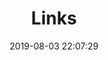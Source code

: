 ---
title: 'Links'
date: 2019-08-03 22:07:29
tags: []
menu:
    main: 
        weight: -50
        params:
            icon: link
links:
  - title: Noodlefighter's HP
    description: 虾包佬的博客，感觉他佬经常手搓各种牛逼的东西
    website: https://noodlefighter.com/
    image: https://noodlefighter.com/favicon.png
  - title: Pockies | 博客
    description: 破先生的博客，曾经我还经常混微博galgame圈的时候和他高强度互动，不过他最近似乎也不推黄油了，就天天看他研究红米刷机和怎么用更优雅的方式看毛片
    website: https://pockies.github.io/
    image: https://pockies.github.io/img/about-BY-gentle.jpg
  - title: suzumiyashirone's Blog
    description: 微博黄油佬三连打！铃宫佬的博客，偶尔更新galgame
    website: https://suzumiyashirone.github.io/
    image: https://suzumiyashirone.github.io/avatar/image.jpg
  - title: mistakey | 博客 - Der Alte würfelt nicht.
    description: 夜月辉夜佬的博客，微博黄油佬四连打！不过他这博客感觉加载起来巨慢_(:з」∠)_
    website: http://mistakey.top/
    image: https://mistakey.top/wp-content/uploads/2019/01/222b7730-b9f9-4fdc-b520-a10e31b7778f.jpg
  - title: 核桃酥
    description: 微博黄油佬五连打！……我本想这么说，但是无论核桃还是我都退了微博很久了，他线虫去了，而我去当了魔怔左人，真是令人唏嘘啊。
    website: https://stgapr.github.io/
    image: https://raw.githubusercontent.com/yuukoamamiya/pic/master/202205121644283.jpg
  - title: 風祭学院オカルト研究会
    description: 噗咩酱！以前的好朋友，可惜现在无论是人生境遇也好前途也好都渐行渐远了……
    website: https://curediamond.blogspot.com/
    image: https://raw.githubusercontent.com/yuukoamamiya/pic/master/202205121705085.jpeg
  - title: 幌子五月病
    description: 幌纸！以前的好朋友x2 他博客写的东西很神秘我都看不懂……
    website: http://hzwyb.lofter.com/
    image: https://raw.githubusercontent.com/yuukoamamiya/pic/master/202205121704544.jpg

comments: false
---